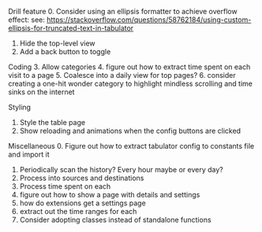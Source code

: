 Drill feature
0. Consider using an ellipsis formatter to achieve overflow effect: see: https://stackoverflow.com/questions/58762184/using-custom-ellipsis-for-truncated-text-in-tabulator
1. Hide the top-level view
1. Add a back button to toggle

Coding
3. Allow categories
4. figure out how to extract time spent on each visit to a page
5. Coalesce into a daily view for top pages?
6. consider creating a one-hit wonder category to highlight mindless scrolling and time sinks on the internet

Styling
1. Style the table page
2. Show reloading and animations when the config buttons are clicked

Miscellaneous
0. Figure out how to extract tabulator config to constants file and import it
1. Periodically scan the history? Every hour maybe or every day?
2. Process into sources and destinations
3. Process time spent on each
4. figure out how to show a page with details and settings
5. how do extensions get a settings page
6. extract out the time ranges for each
7. Consider adopting classes instead of standalone functions
